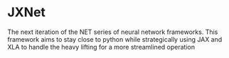 # JXNet
The next iteration of the NET series of neural network frameworks. This framework aims to stay close to python while strategically using JAX and XLA to handle the heavy lifting for a more streamlined operation
